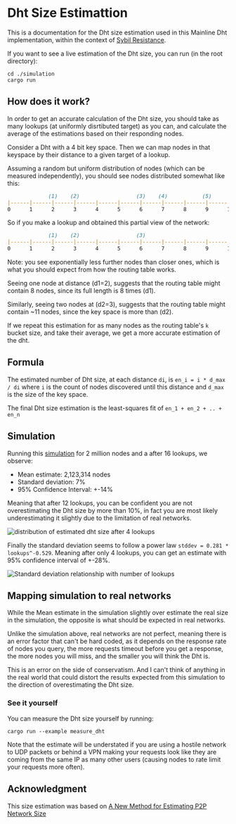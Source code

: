 # Dht Size Estimattion

This is a documentation for the Dht size estimation used in this Mainline Dht implementation,
within the context of [Sybil Resistance](./sybil-resistance.md).

If you want to see a live estimation of the Dht size, you can run (in the root directory):

```
cd ./simulation
cargo run 
```

## How does it work?

In order to get an accurate calculation of the Dht size, you should take
as many lookups (at uniformly disrtibuted target) as you can,
and calculate the average of the estimations based on their responding nodes.
    
Consider a Dht with a 4 bit key space.
Then we can map nodes in that keyspace by their distance to a given target of a lookup.

Assuming a random but uniform distribution of nodes (which can be measured independently),
you should see nodes distributed somewhat like this:

```md
             (1)    (2)                  (3)    (4)           (5)           (6)           (7)    (8)       
|------|------|------|------|------|------|------|------|------|------|------|------|------|------|------|
0      1      2      3      4      5      6      7      8      9      10     11     12     13     14     15
```

So if you make a lookup and obtained this partial view of the network:
```md
             (1)    (2)                  (3)                                (4)                  (5)       
|------|------|------|------|------|------|------|------|------|------|------|------|------|------|------|
0      1      2      3      4      5      6      7      8      9      10     11     12     13     14     15
```

Note: you see exponentially less further nodes than closer ones, which is what you should expect from how
the routing table works.

Seeing one node at distance (d1=2), suggests that the routing table might contain 8 nodes,
since its full length is 8 times (d1).

Similarly, seeing two nodes at (d2=3), suggests that the routing table might contain ~11
nodes, since the key space is more than (d2).

If we repeat this estimation for as many nodes as the routing table's `k` bucket size,
and take their average, we get a more accurate estimation of the dht.

## Formula

The estimated number of Dht size, at each distance `di`, is `en_i = i * d_max / di` where `i` is the
count of nodes discovered until this distance and `d_max` is the size of the key space.

The final Dht size estimation is the least-squares fit of `en_1 + en_2 + .. + en_n`

## Simulation

Running this [simulation](../examples/dht_size_estimate.rs) for 2 million nodes and a after 16 lookups, we observe:

- Mean estimate: 2,123,314 nodes 
- Standard deviation: 7%
- 95% Confidence Interval: +-14%

Meaning that after 12 lookups, you can be confident you are not overestimating the Dht size by more than 10%,
in fact you are most likely underestimating it slightly due to the limitation of real networks. 

![distribution of estimated dht size after 4 lookups](./plot.png)

Finally the standard deviation seems to follow a power law `stddev = 0.281 * lookups^-0.529`. Meaning after only 4 lookups, you can get an estimate with 95% confidence interval of +-28%.

![Standard deviation relationship with number of lookups](./standard-deviation-vs-lookups.png)

## Mapping simulation to real networks

While the Mean estimate in the simulation slightly over estimate the real size in the simulation, the opposite is what should be expected in real networks.

Unlike the simulation above, real networks are not perfect, meaning there is an error factor that can't be hard coded,
as it depends on the response rate of nodes you query, the more requests timeout before you get a response, the more nodes
you will miss, and the smaller you will think the Dht is.

This is an error on the side of conservatism. And I can't think of anything in the real world that could distort the results
expected from this simulation to the direction of overestimating the Dht size.

### See it yourself

You can measure the Dht size yourself by running:

```
cargo run --example measure_dht
```

Note that the estimate will be understated if you are using a hostile network to UDP packets or behind a VPN making your requests look like they are coming from the 
same IP as many other users (causing nodes to rate limit your requests more often).

## Acknowledgment

This size estimation was based on [A New Method for Estimating P2P Network Size](https://eli.sohl.com/2020/06/05/dht-size-estimation.html#fnref:query-count)

